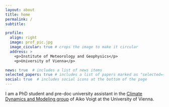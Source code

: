 ```yaml
---
layout: about
title: home
permalink: /
subtitle: 

profile:
  align: right
  image: prof_pic.jpg
  image_cicular: true # crops the image to make it circular
  address: >
    <p>Institute of Meteorology and Geophysics</p>
    <p>University of Vienna</p>

news: true  # includes a list of news items
selected_papers: true # includes a list of papers marked as "selected={true}"
social: true  # includes social icons at the bottom of the page
---
```


I am a PhD student and pre-doc university assistant in the [Climate Dynamics and Modeling group](https://img.univie.ac.at/forschung/dynamik-und-modellierung-des-klimasystems) of Aiko Voigt at the University of Vienna.  
